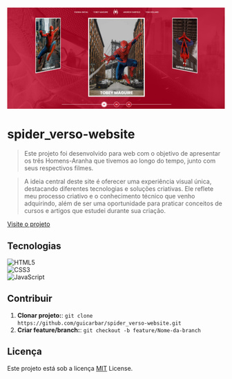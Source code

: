 <p align="center">
 <img src="md/ScreenPrint.png" alt="Tela do app" width="600px">
</p>


# spider_verso-website

> Este projeto foi desenvolvido para web com o objetivo de apresentar os três Homens-Aranha que tivemos ao longo do tempo, junto com seus respectivos filmes.

> A ideia central deste site é oferecer uma experiência visual única, destacando diferentes tecnologias e soluções criativas. Ele reflete meu processo criativo e o conhecimento técnico que venho adquirindo, além de ser uma oportunidade para praticar conceitos de cursos e artigos que estudei durante sua criação.

[Visite o projeto](https://guicarbar.github.io/spider_verso-website/)


## Tecnologias

![HTML5](https://img.shields.io/badge/html5-%23E34F26.svg?style=for-the-badge&logo=html5&logoColor=white)  
![CSS3](https://img.shields.io/badge/css3-%231572B6.svg?style=for-the-badge&logo=css3&logoColor=white)  
![JavaScript](https://img.shields.io/badge/javascript-%23323330.svg?style=for-the-badge&logo=javascript&logoColor=%23F7DF1E)  


## Contribuir

1. **Clonar projeto:**: `git clone https://github.com/guicarbar/spider_verso-website.git`
2. **Criar feature/branch:**: `git checkout -b feature/Nome-da-branch`


## Licença

Este projeto está sob a licença [MIT](LICENSE) License.
